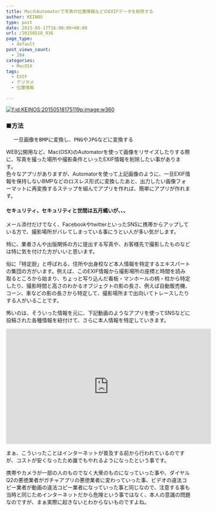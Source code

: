 ```yaml
---
title: MacのAutomatorで写真の位置情報などのEXIFデータを削除する
author: KEINOS
type: post
date: 2015-05-17T16:00:00+00:00
url: /20150518_936
page_type:
  - default
post_views_count:
  - 284
categories:
  - MacOSX
tags:
  - EXIF
  - デジカメ
  - 位置情報

---
```

<div class="section">
  <p>
    <a class="hatena-fotolife" href="http://f.hatena.ne.jp/KEINOS/20150518175119" target="_blank"><img class="hatena-fotolife" title="f:id:KEINOS:20150518175119p:image" src="http://cdn-ak.f.st-hatena.com/images/fotolife/K/KEINOS/20150518/20150518175119.png" alt="f:id:KEINOS:20150518175119p:image:w360" /></a>
  </p>
  
  <h3 id="outline__1">
    ■方法
  </h3>
  
  <pre><span style="padding-left: 20px;">一旦画像をBMPに変換し、PNGやJPGなどに変換する</span>
</pre>
  
  <p>
    WEB公開用など、Mac(OSX)のAutomatorを使って画像をリサイズしたりする際に、写真を撮った場所や撮影条件といったEXIF情報を削除したい事があります。<br /> 色々なアプリがありますが、Automatorを使って上記画像のように、一旦EXIF情報を保持しないBMPなどのロスレス形式に変換したあと、出力したい画像フォーマットに再変換するステップを組んでアプリを作れば、簡単にアプリが作れます。
  </p>
  
  <h4 id="outline__1_1">
    セキュリティ、セキュリティと世間は五月蝿いが、、、
  </h4>
  
  <p>
    メール添付だけでなく、FacebookやtwitterといったSNSに携帯からアップしている方で、撮影場所がバレてしまっている事にうとい人が多い気がします。
  </p>
  
  <p>
    特に、業者さんや出版関係の方に提出する写真や、お客様先で撮影したものなどは特に気を付けた方がいいと思います。
  </p>
  
  <p>
    俗に「特定厨」と呼ばれる、住所や出身校など本人情報を特定するエキスパートの集団の方がいます。例えば、このEXIF情報から撮影場所の座標と時間を読み取るところから始まり、ちょっと写り込んだ看板・マンホールの柄・柱から特定したり、撮影時間と高さのわかるオブジェクトの影の長さ、例えば自動販売機、コーン、車などの影の長さから特定して、撮影場所まで出向いてトレースしたりする人がいることです。
  </p>
  
  <p>
    怖いのは、そういった情報を元に、下記動画のようなアプリを使ってSNSなどに投稿された各種情報を紐付けて、さらに本人情報を特定していきます。
  </p>
  
  <p>
    <iframe width="560" height="315" src="https://www.youtube.com/embed/JqJ4zaDIVAs" frameborder="0" allowfullscreen></iframe>
  </p>
  
  <p>
    まぁ、こういったことはインターネットが普及する前から行われているのですが、コストが安くなったため誰でもやれるようになったという事です。
  </p>
  
  <p>
    携帯やカメラが一部の人のものでなく大衆のものになっていった事や、ダイヤルQ2の悪徳業者がガチャアプリの悪徳業者に変わっていった事、ビデオの違法コピー業者が動画の違法コピー業者になっていった事と同じなので、注意する事も当時と同じためインターネットだから危険という事ではなく、本人の意識の問題なのですが、まぁ実際に起きないとわからないものですよね。
  </p>
</div>